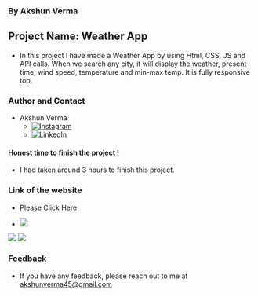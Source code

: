 ### By Akshun Verma

## Project Name: Weather App

- In this project I have made a Weather App by using Html, CSS, JS and API calls. When we search any city, it will display the weather, present time, wind speed, temperature and min-max temp. It is fully responsive too.

### Author and Contact
- Akshun Verma
   - [![Instagram](https://img.shields.io/badge/Instagram-0A66C2?style=for-the-badge&logo=instagram&logoColor=white)](https://www.instagram.com/akshunn_3945/)
   - [![LinkedIn](https://img.shields.io/badge/-LinkedIn-blue)](https://www.linkedin.com/in/akshun-verma-98110b214/)


#### Honest time to finish the project !
 - I had taken around 3 hours to finish this project.


### Link of the website
- [Please Click Here](https://weather-app3945.netlify.app/)

- ![](https://img.shields.io/badge/HTML--CSS-JavaScript-lightgrey)

![](./images1/pa.png)
![](./images1/paa.png)
 ### Feedback
 - If you have any feedback, please reach out to me at akshunverma45@gmail.com
